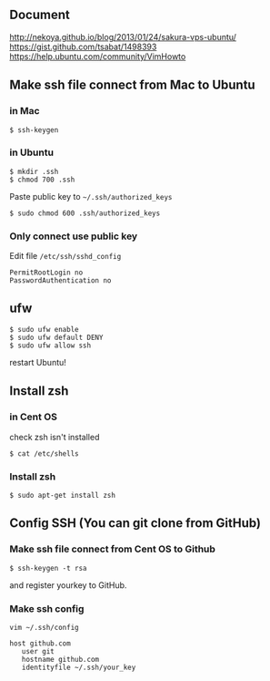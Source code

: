 ## Document
http://nekoya.github.io/blog/2013/01/24/sakura-vps-ubuntu/
https://gist.github.com/tsabat/1498393
https://help.ubuntu.com/community/VimHowto

## Make ssh file connect from Mac to Ubuntu
### in Mac
```
$ ssh-keygen
```

### in Ubuntu
```
$ mkdir .ssh
$ chmod 700 .ssh
```
Paste public key to `~/.ssh/authorized_keys`
```
$ sudo chmod 600 .ssh/authorized_keys
```

### Only connect use public key
Edit file `/etc/ssh/sshd_config`
```
PermitRootLogin no
PasswordAuthentication no
```

## ufw
```
$ sudo ufw enable
$ sudo ufw default DENY
$ sudo ufw allow ssh
```
restart Ubuntu!



## Install zsh
### in Cent OS
check zsh isn't installed

```
$ cat /etc/shells
```

### Install zsh
```
$ sudo apt-get install zsh
```

## Config SSH (You can git clone from GitHub)
### Make ssh file connect from Cent OS to Github
```
$ ssh-keygen -t rsa
```
and register yourkey to GitHub.

### Make ssh config
```
vim ~/.ssh/config

host github.com
   user git
   hostname github.com
   identityfile ~/.ssh/your_key
```
